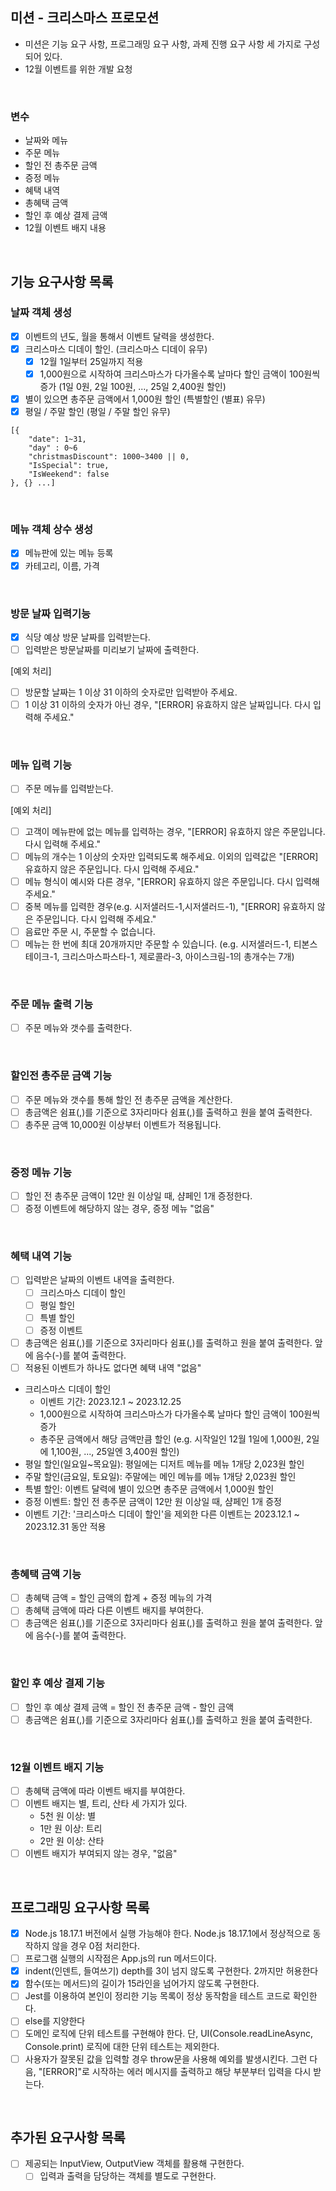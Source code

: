 ## 미션 - 크리스마스 프로모션

- 미션은 기능 요구 사항, 프로그래밍 요구 사항, 과제 진행 요구 사항 세 가지로 구성되어 있다.
- 12월 이벤트를 위한 개발 요청

<br>

### 변수

- 날짜와 메뉴
- 주문 메뉴
- 할인 전 총주문 금액
- 증정 메뉴
- 혜택 내역
- 총혜택 금액
- 할인 후 예상 결제 금액
- 12월 이벤트 배지 내용

<br>

## 기능 요구사항 목록

### 날짜 객체 생성

- [x] 이벤트의 년도, 월을 통해서 이벤트 달력을 생성한다.
- [x] 크리스마스 디데이 할인. (크리스마스 디데이 유무)
  - [x] 12월 1일부터 25일까지 적용
  - [x] 1,000원으로 시작하여 크리스마스가 다가올수록 날마다 할인 금액이 100원씩 증가
        (1일 0원, 2일 100원, ..., 25일 2,400원 할인)
- [x] 별이 있으면 총주문 금액에서 1,000원 할인 (특별할인 (별표) 유무)
- [x] 평일 / 주말 할인 (평일 / 주말 할인 유무)

```
[{
    "date": 1~31,
    "day" : 0~6
    "christmasDiscount": 1000~3400 || 0,
    "IsSpecial": true,
    "IsWeekend": false
}, {} ...]
```

<br>

### 메뉴 객체 상수 생성

- [x] 메뉴판에 있는 메뉴 등록
- [x] 카테고리, 이름, 가격

<br>

### 방문 날짜 입력기능

- [x] 식당 예상 방문 날짜를 입력받는다.
- [ ] 입력받은 방문날짜를 미리보기 날짜에 출력한다.

[예외 처리]

- [ ] 방문할 날짜는 1 이상 31 이하의 숫자로만 입력받아 주세요.
- [ ] 1 이상 31 이하의 숫자가 아닌 경우, "[ERROR] 유효하지 않은 날짜입니다. 다시 입력해 주세요."

<br>

### 메뉴 입력 기능

- [ ] 주문 메뉴를 입력받는다.

[예외 처리]

- [ ] 고객이 메뉴판에 없는 메뉴를 입력하는 경우, "[ERROR] 유효하지 않은 주문입니다. 다시 입력해 주세요."
- [ ] 메뉴의 개수는 1 이상의 숫자만 입력되도록 해주세요. 이외의 입력값은 "[ERROR] 유효하지 않은 주문입니다. 다시 입력해 주세요."
- [ ] 메뉴 형식이 예시와 다른 경우, "[ERROR] 유효하지 않은 주문입니다. 다시 입력해 주세요."
- [ ] 중복 메뉴를 입력한 경우(e.g. 시저샐러드-1,시저샐러드-1), "[ERROR] 유효하지 않은 주문입니다. 다시 입력해 주세요."
- [ ] 음료만 주문 시, 주문할 수 없습니다.
- [ ] 메뉴는 한 번에 최대 20개까지만 주문할 수 있습니다. (e.g. 시저샐러드-1, 티본스테이크-1, 크리스마스파스타-1, 제로콜라-3, 아이스크림-1의 총개수는 7개)

<br>

### 주문 메뉴 출력 기능

- [ ] 주문 메뉴와 갯수를 출력한다.

<br>

### 할인전 총주문 금액 기능

- [ ] 주문 메뉴와 갯수를 통해 할인 전 총주문 금액을 계산한다.
- [ ] 총금액은 쉼표(,)를 기준으로 3자리마다 쉼표(,)를 출력하고 원을 붙여 출력한다.
- [ ] 총주문 금액 10,000원 이상부터 이벤트가 적용됩니다.

<br>

### 증정 메뉴 기능

- [ ] 할인 전 총주문 금액이 12만 원 이상일 때, 샴페인 1개 증정한다.
- [ ] 증정 이벤트에 해당하지 않는 경우, 증정 메뉴 "없음"

<br>

### 혜택 내역 기능

- [ ] 입력받은 날짜의 이벤트 내역을 출력한다.
  - [ ] 크리스마스 디데이 할인
  - [ ] 평일 할인
  - [ ] 특별 할인
  - [ ] 증정 이벤트
- [ ] 총금액은 쉼표(,)를 기준으로 3자리마다 쉼표(,)를 출력하고 원을 붙여 출력한다. 앞에 음수(-)를 붙여 출력한다.
- [ ] 적용된 이벤트가 하나도 없다면 혜택 내역 "없음"

- 크리스마스 디데이 할인
  - 이벤트 기간: 2023.12.1 ~ 2023.12.25
  - 1,000원으로 시작하여 크리스마스가 다가올수록 날마다 할인 금액이 100원씩 증가
  - 총주문 금액에서 해당 금액만큼 할인 (e.g. 시작일인 12월 1일에 1,000원, 2일에 1,100원, ..., 25일엔 3,400원 할인)
- 평일 할인(일요일~목요일): 평일에는 디저트 메뉴를 메뉴 1개당 2,023원 할인
- 주말 할인(금요일, 토요일): 주말에는 메인 메뉴를 메뉴 1개당 2,023원 할인
- 특별 할인: 이벤트 달력에 별이 있으면 총주문 금액에서 1,000원 할인
- 증정 이벤트: 할인 전 총주문 금액이 12만 원 이상일 때, 샴페인 1개 증정
- 이벤트 기간: '크리스마스 디데이 할인'을 제외한 다른 이벤트는 2023.12.1 ~ 2023.12.31 동안 적용

<br>

### 총혜택 금액 기능

- [ ] 총혜택 금액 = 할인 금액의 합계 + 증정 메뉴의 가격
- [ ] 총혜택 금액에 따라 다른 이벤트 배지를 부여한다.
- [ ] 총금액은 쉼표(,)를 기준으로 3자리마다 쉼표(,)를 출력하고 원을 붙여 출력한다. 앞에 음수(-)를 붙여 출력한다.

<br>

### 할인 후 예상 결제 기능

- [ ] 할인 후 예상 결제 금액 = 할인 전 총주문 금액 - 할인 금액
- [ ] 총금액은 쉼표(,)를 기준으로 3자리마다 쉼표(,)를 출력하고 원을 붙여 출력한다.

<br>

### 12월 이벤트 배지 기능

- [ ] 총혜택 금액에 따라 이벤트 배지를 부여한다.
- [ ] 이벤트 배지는 별, 트리, 산타 세 가지가 있다.
  - 5천 원 이상: 별
  - 1만 원 이상: 트리
  - 2만 원 이상: 산타
- [ ] 이벤트 배지가 부여되지 않는 경우, "없음"

<br>

## 프로그래밍 요구사항 목록

- [x] Node.js 18.17.1 버전에서 실행 가능해야 한다. Node.js 18.17.1에서 정상적으로 동작하지 않을 경우 0점 처리한다.
- [ ] 프로그램 실행의 시작점은 App.js의 run 메서드이다.
- [x] indent(인덴트, 들여쓰기) depth를 3이 넘지 않도록 구현한다. 2까지만 허용한다
- [x] 함수(또는 메서드)의 길이가 15라인을 넘어가지 않도록 구현한다.
- [ ] Jest를 이용하여 본인이 정리한 기능 목록이 정상 동작함을 테스트 코드로 확인한다.
- [ ] else를 지양한다
- [ ] 도메인 로직에 단위 테스트를 구현해야 한다. 단, UI(Console.readLineAsync, Console.print) 로직에 대한 단위 테스트는 제외한다.
- [ ] 사용자가 잘못된 값을 입력할 경우 throw문을 사용해 예외를 발생시킨다. 그런 다음, "[ERROR]"로 시작하는 에러 메시지를 출력하고 해당 부분부터 입력을 다시 받는다.

<br>

## 추가된 요구사항 목록

- [ ] 제공되는 InputView, OutputView 객체를 활용해 구현한다.
  - [ ] 입력과 출력을 담당하는 객체를 별도로 구현한다.

